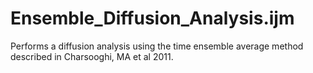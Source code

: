 # Ensemble_Diffusion_Analysis.ijm
Performs a diffusion analysis using the time ensemble average method described in Charsooghi, MA et al 2011.
